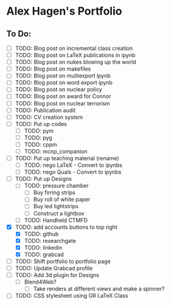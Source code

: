 # Alex Hagen's Portfolio

## To Do:

- [ ] TODO: Blog post on incremental class creation
- [ ] TODO: Blog post on LaTeX publications in ipynb
- [ ] TODO: Blog post on nukes blowing up the world
- [ ] TODO: Blog post on makefiles
- [ ] TODO: Blog post on multiexport ipynb
- [ ] TODO: Blog post on word export ipynb
- [ ] TODO: Blog post on nuclear policy
- [ ] TODO: Blog post on award for Connor
- [ ] TODO: Blog post on nuclear terrorism
- [ ] TODO: Publication audit
- [ ] TODO: CV creation system
- [ ] TODO: Put up codes
	- [ ] TODO: pym
	- [ ] TODO: pyg
	- [ ] TODO: cppm
	- [ ] TODO: mcnp_companion
- [ ] TODO: Put up teaching material (rename)
	- [ ] TODO: nego LaTeX - Convert to ipynbs
	- [ ] TODO: nego Quals - Convert to ipynbs
- [ ] TODO: Put up Designs
	- [ ] TODO: pressure chamber
		- [ ] Buy firring strips
		- [ ] Buy roll of white paper
		- [ ] Buy led lightstrips
		- [ ] Construct a lightbox
	- [ ] TODO: Handheld CTMFD
- [x] TODO: add accounts buttons to top right
	- [x] TODO: github
	- [x] TODO: researchgate
	- [x] TODO: linkedin
	- [x] TODO: grabcad
- [ ] TODO: Shift portfolio to portfolio page
- [ ] TODO: Update Grabcad profile
- [ ] TODO: Add 3d plugin for Designs
  - [ ] Blend4Web?
	- [ ] Take renders at different views and make a spinner?
- [ ] TODO: CSS stylesheet using GR LaTeX Class
